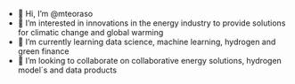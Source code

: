 - 👋 Hi, I’m @mteoraso
- 👀 I’m interested in innovations in the energy industry to provide solutions for climatic change and global warming
- 🌱 I’m currently learning data science, machine learning, hydrogen and green finance
- 💞️ I’m looking to collaborate on collaborative energy solutions, hydrogen model´s and data products


<!---
mteoraso/mteoraso is a ✨ special ✨ repository because its `README.md` (this file) appears on your GitHub profile.
You can click the Preview link to take a look at your changes.
--->
